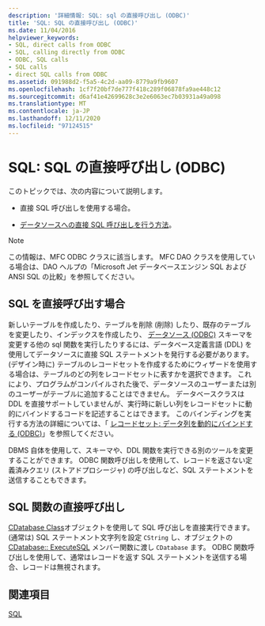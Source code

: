 ```yaml
---
description: '詳細情報: SQL: sql の直接呼び出し (ODBC)'
title: 'SQL: SQL の直接呼び出し (ODBC)'
ms.date: 11/04/2016
helpviewer_keywords:
- SQL, direct calls from ODBC
- SQL, calling directly from ODBC
- ODBC, SQL calls
- SQL calls
- direct SQL calls from ODBC
ms.assetid: 091988d2-f5a5-4c2d-aa09-8779a9fb9607
ms.openlocfilehash: 1cf7f20bf7de777f418c289f06878fa9ae448c12
ms.sourcegitcommit: d6af41e42699628c3e2e6063ec7b03931a49a098
ms.translationtype: MT
ms.contentlocale: ja-JP
ms.lasthandoff: 12/11/2020
ms.locfileid: "97124515"
---
```

# <a name="sql-making-direct-sql-calls-odbc"></a>SQL: SQL の直接呼び出し (ODBC)

このトピックでは、次の内容について説明します。

- 直接 SQL 呼び出しを使用する場合。

- [データソースへの直接 SQL 呼び出しを行う方法](#_core_making_direct_sql_function_calls)。

> [!NOTE]
> この情報は、MFC ODBC クラスに該当します。 MFC DAO クラスを使用している場合は、DAO ヘルプの「Microsoft Jet データベースエンジン SQL および ANSI SQL の比較」を参照してください。

## <a name="when-to-call-sql-directly"></a><a name="_core_when_to_call_sql_directly"></a> SQL を直接呼び出す場合

新しいテーブルを作成したり、テーブルを削除 (削除) したり、既存のテーブルを変更したり、インデックスを作成したり、 [データソース (ODBC)](../../data/odbc/data-source-odbc.md) スキーマを変更する他の sql 関数を実行したりするには、データベース定義言語 (DDL) を使用してデータソースに直接 SQL ステートメントを発行する必要があります。 (デザイン時に) テーブルのレコードセットを作成するためにウィザードを使用する場合は、テーブルのどの列をレコードセットに表すかを選択できます。 これにより、プログラムがコンパイルされた後で、データソースのユーザーまたは別のユーザーがテーブルに追加することはできません。 データベースクラスは DDL を直接サポートしていませんが、実行時に新しい列をレコードセットに動的にバインドするコードを記述することはできます。 このバインディングを実行する方法の詳細については、「 [レコードセット: データ列を動的にバインドする (ODBC)](../../data/odbc/recordset-dynamically-binding-data-columns-odbc.md)」を参照してください。

DBMS 自体を使用して、スキーマや、DDL 関数を実行できる別のツールを変更することができます。 ODBC 関数呼び出しを使用して、レコードを返さない定義済みクエリ (ストアドプロシージャ) の呼び出しなど、SQL ステートメントを送信することもできます。

## <a name="making-direct-sql-function-calls"></a><a name="_core_making_direct_sql_function_calls"></a> SQL 関数の直接呼び出し

[CDatabase Class](../../mfc/reference/cdatabase-class.md)オブジェクトを使用して SQL 呼び出しを直接実行できます。 (通常は) SQL ステートメント文字列を設定 `CString` し、オブジェクトの [CDatabase:: ExecuteSQL](../../mfc/reference/cdatabase-class.md#executesql) メンバー関数に渡し `CDatabase` ます。 ODBC 関数呼び出しを使用して、通常はレコードを返す SQL ステートメントを送信する場合、レコードは無視されます。

## <a name="see-also"></a>関連項目

[SQL](../../data/odbc/sql.md)
